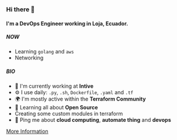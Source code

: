 ### Hi there 👋

#### I'm a DevOps Engineer working in Loja, Ecuador.

##### NOW

- Learning `golang` and `aws`
- Networking

##### BIO

- 🏢 I'm currently working at **Intive**
- ⚙️ I use daily: `.py`, `.sh`, `Dockerfile`, `.yaml` and `.tf`
- 🌍 I'm mostly active within the **Terraform Community**
- 🌱 Learning all about **Open Source**
- Creating some custom modules in terraform
- 💬 Ping me about **cloud computing**, **automate thing** and **devops**

[More Information](me.md)
